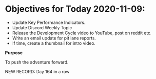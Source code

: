# Objectives for Today 2020-11-09:

- Update Key Performance Indicators.
- Update Discord Weekly Topic
- Release the Development Cycle video to YouTube, post on reddit etc.
- Write an email update for pit lane reports.
- If time, create a thumbnail for intro video.

**Purpose**

To push the adventure forward.

NEW RECORD: Day 164 in a row
